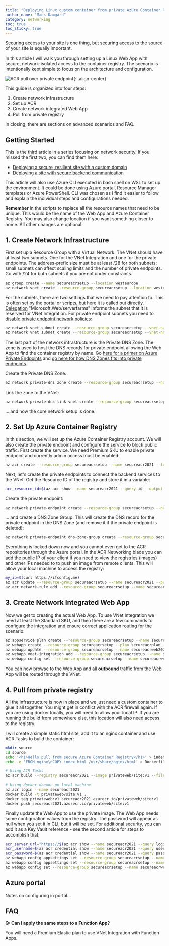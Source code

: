 ```yaml
---
title: "Deploying Linux custom container from private Azure Container Registry"
author_name: "Mads Damgård"
category: networking
toc: true
toc_sticky: true
---
```


Securing access to your site is one thing, but securing access to the source of your site is equally important.

In this article I will walk you through setting up a Linux Web App with secure, network-isolated access to the container registry. The scenario is intentionally kept simple to focus on the architecture and configuration.

![ACR pull over private endpoint]({{site.baseurl}}/media/2021/07/linux-container-acr-pe.png){: .align-center}

This guide is organized into four steps:

1. Create network infrastructure
2. Set up ACR
3. Create network integrated Web App
4. Pull from private registry

In closing, there are sections on advanced scenarios and FAQ.

## Getting Started

This is the third article in a series focusing on network security. If you missed the first two, you can find them here:

- [Deploying a secure, resilient site with a custom domain](https://azure.github.io/AppService/2021/03/26/Secure-resilient-site-with-custom-domain.html)
- [Deploying a site with secure backend communication](https://azure.github.io/AppService/2021/03/26/Secure-resilient-site-with-custom-domain.html)

This article will also use Azure CLI executed in bash shell on WSL to set up the environment. It could be done using Azure portal, Resource Manager templates or Azure PowerShell. CLI was chosen as I find it easier to follow and explain the individual steps and configurations needed.

**Remember** in the scripts to replace all the resource names that need to be unique. This would be the name of the Web App and Azure Container Registry. You may also change location if you want something closer to home. All other changes are optional.

## 1. Create Network Infrastructure

First set up a Resource Group with a Virtual Network. The VNet should have at least two subnets. One for the VNet Integration and one for the private endpoints. The address-prefix size must be at least /28 for both subnets; small subnets can affect scaling limits and the number of private endpoints. Go with /24 for both subnets if you are not under constraints.

```bash
az group create --name secureacrsetup --location westeurope
az network vnet create --resource-group secureacrsetup --location westeurope --name secureacr-vnet --address-prefixes 10.0.0.0/16
```

For the subnets, there are two settings that we need to pay attention to. This is often set by the portal or scripts, but here it is called out directly. [Delegation](https://docs.microsoft.com/azure/virtual-network/subnet-delegation-overview) "Microsoft.Web/serverfarms" informs the subnet that it is reserved for VNet Integration. For private endpoint subnets you need to [disable private endpoint network policies](https://docs.microsoft.com/azure/private-link/disable-private-endpoint-network-policy):

```bash
az network vnet subnet create --resource-group secureacrsetup --vnet-name secureacr-vnet --name vnet-integration-subnet --address-prefixes 10.0.0.0/24 --delegations Microsoft.Web/serverfarms
az network vnet subnet create --resource-group secureacrsetup --vnet-name secureacr-vnet --name private-endpoint-subnet --address-prefixes 10.0.1.0/24 --disable-private-endpoint-network-policies
```

The last part of the network infrastructure is the Private DNS Zone. The zone is used to host the DNS records for private endpoint allowing the Web App to find the container registry by name. Go [here for a primer on Azure Private Endpoints](https://docs.microsoft.com/azure/private-link/private-endpoint-overview) and [go here for how DNS Zones fits into private endpoints](https://docs.microsoft.com/azure/private-link/private-endpoint-dns).

Create the Private DNS Zone:

```bash
az network private-dns zone create --resource-group secureacrsetup --name privatelink.azurecr.io
```

Link the zone to the VNet:

```bash
az network private-dns link vnet create --resource-group secureacrsetup --name acr-zonelink --zone-name privatelink.azurecr.io --virtual-network secureacr-vnet --registration-enabled false
```

... and now the core network setup is done.

## 2. Set Up Azure Container Registry

In this section, we will set up the Azure Container Registry account. We will also create the private endpoint and configure the service to block public traffic. First create the service. We need Premium SKU to enable private endpoint and currently admin access must be enabled:

```bash
az acr create --resource-group secureacrsetup --name secureacr2021 --location westeurope --sku Premium --admin-enabled --public-network-enabled false
```

Next, let's create the private endpoints to connect the backend services to the VNet. Get the Resource ID of the registry and store it in a variable:

```bash
acr_resource_id=$(az acr show --name secureacr2021 --query id --output tsv)
```

Create the private endpoint:

```bash
az network private-endpoint create --resource-group secureacrsetup --name secureacr-pe --location westeurope --connection-name secureacr-pc --private-connection-resource-id $acr_resource_id --group-id registry --vnet-name secureacr-vnet --subnet private-endpoint-subnet
```

... and create a DNS Zone Group. This will create the DNS record for the private endpoint in the DNS Zone (and remove it if the private endpoint is deleted):

```bash
az network private-endpoint dns-zone-group create --resource-group secureacrsetup --endpoint-name secureacr-pe --name secureacr-zg --private-dns-zone privatelink.azurecr.io --zone-name privatelink.azurecr.io
```

Everything is locked down now and you cannot even get to the ACR repositories through the Azure portal. In the ACR Networking blade you can add the public IP of your client if you need to view the registries (images) and other IPs needed to to push an image from remote clients. This will allow your local machine to access the registry:

```bash
my_ip=$(curl https://ifconfig.me)
az acr update --resource-group secureacrsetup --name secureacr2021 --public-network-enabled --default-action Deny
az acr network-rule add --resource-group secureacrsetup --name secureacr2021 --ip-address $my_ip
```

## 3. Create Network Integrated Web App

Now we get to creating the actual Web App. To use VNet Integration we need at least the Standard SKU, and then there are a few commands to configure the integration and ensure correct application routing for the scenario:

```bash
az appservice plan create --resource-group secureacrsetup --name secureacrplan --sku P1V3 --is-linux
az webapp create --resource-group secureacrsetup --plan secureacrplan --name secureacrweb2021 --deployment-container-image-name 'mcr.microsoft.com/appsvc/staticsite:latest'
az webapp update --resource-group secureacrsetup --name secureacrweb2021 --https-only
az webapp vnet-integration add --resource-group secureacrsetup --name secureacrweb2021 --vnet secureacr-vnet --subnet vnet-integration-subnet
az webapp config set --resource-group secureacrsetup --name secureacrweb2021 --generic-configurations '{"vnetRouteAllEnabled": true}'
```

You can now browse to the Web App and all **outbound** traffic from the Web App will be routed through the VNet.

## 4. Pull from private registry

All the infrastructure is now in place and we just need a custom container to glue it all together. You might get in conflict with the ACR firewall again. If you are using docker locally, you will need to allow your local IP. If you are running the build from somewhere else, this location will also need access to the registry.

I will create a simple static html site, add it to an nginx container and use ACR Tasks to build the container:

```bash
mkdir source
cd source
echo '<h1>Hello pull from secure Azure Container Registry</h1>' > index.html
echo -e 'FROM nginx\nCOPY index.html /usr/share/nginx/html' > Dockerfile

# Using ACR Tasks
az acr build --registry secureacr2021 --image privateweb/site:v1 --file .

# Using docker daemon on local machine
az acr login --name secureacr2021
docker build -t privateweb/site:v1 .
docker tag privateweb:v1 secureacr2021.azurecr.io/privateweb/site:v1
docker push secureacr2021.azurecr.io/privateweb/site:v1
```

Finally update the Web App to use the private image. The Web App needs some configuration values from the registry. The password will appear as null when you set it in CLI, but it will be set. For additional security, you can add it as a Key Vault reference - see the second article for steps to accomplish that.

```bash
acr_server_url="https://$(az acr show --name secureacr2021 --query loginServer --output tsv)"
acr_username=$(az acr credential show --name secureacr2021 --query username --output tsv)
acr_password=$(az acr credential show --name secureacr2021 --query passwords[0].value --output tsv)
az webapp config appsettings set --resource-group secureacrsetup --name secureacrweb2021 --settings DOCKER_REGISTRY_SERVER_URL=$acr_server_url DOCKER_REGISTRY_SERVER_USERNAME=$acr_username DOCKER_REGISTRY_SERVER_PASSWORD=$acr_password
az webapp config appsettings set --resource-group secureacrsetup --name secureacrweb2021 --settings 'WEBSITE_PULL_IMAGE_OVER_VNET=true'
az webapp config set --resource-group secureacrsetup --name secureacrweb2021 --linux-fx-version 'DOCKER|secureacr2021.azurecr.io/privateweb/site:v1'
```

## Azure portal

Notes on configuring in portal...

## FAQ

**Q: Can I apply the same steps to a Function App?**

You will need a Premium Elastic plan to use VNet Integration with Function Apps.
